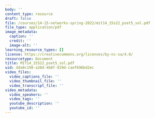 ```yaml
---
body: ''
content_type: resource
draft: false
file: /courses/14-15-networks-spring-2022/mit14_15s22_pset5_sol.pdf
file_type: application/pdf
image_metadata:
  caption: ''
  credit: ''
  image-alt: ''
learning_resource_types: []
license: https://creativecommons.org/licenses/by-nc-sa/4.0/
resourcetype: Document
title: MIT14_15S22_pset5_sol.pdf
uid: dda0c198-a20d-4b8f-929d-caef696bd2ec
video_files:
  video_captions_file: ''
  video_thumbnail_file: ''
  video_transcript_file: ''
video_metadata:
  video_speakers: ''
  video_tags: ''
  youtube_description: ''
  youtube_id: ''
---
```


